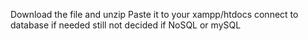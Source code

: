Download the file and unzip
Paste it to your xampp/htdocs
connect to database if needed
still not decided if NoSQL or mySQL
